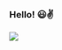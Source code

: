 ### Hello! 😃✌


<a href="https://github.com/L-Serodio">
  <img align="center" src="https://github-readme-stats.anuraghazra1.vercel.app/api/top-langs/?username=L-Serodio&layout=compact&theme=radical" />
</a>



